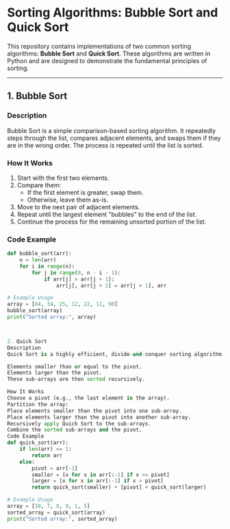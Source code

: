 # Sorting Algorithms: Bubble Sort and Quick Sort

This repository contains implementations of two common sorting algorithms: **Bubble Sort** and **Quick Sort**. These algorithms are written in Python and are designed to demonstrate the fundamental principles of sorting.

---

## 1. Bubble Sort

### **Description**
Bubble Sort is a simple comparison-based sorting algorithm. It repeatedly steps through the list, compares adjacent elements, and swaps them if they are in the wrong order. The process is repeated until the list is sorted.

### **How It Works**
1. Start with the first two elements.
2. Compare them:
   - If the first element is greater, swap them.
   - Otherwise, leave them as-is.
3. Move to the next pair of adjacent elements.
4. Repeat until the largest element "bubbles" to the end of the list.
5. Continue the process for the remaining unsorted portion of the list.

### **Code Example**
```python
def bubble_sort(arr):
    n = len(arr)
    for i in range(n):
        for j in range(0, n - i - 1):
            if arr[j] > arr[j + 1]:
                arr[j], arr[j + 1] = arr[j + 1], arr

# Example Usage
array = [64, 34, 25, 12, 22, 11, 90]
bubble_sort(array)
print("Sorted array:", array)



2. Quick Sort
Description
Quick Sort is a highly efficient, divide-and-conquer sorting algorithm. It works by selecting a "pivot" element, then partitioning the array into two sub-arrays:

Elements smaller than or equal to the pivot.
Elements larger than the pivot.
These sub-arrays are then sorted recursively.

How It Works
Choose a pivot (e.g., the last element in the array).
Partition the array:
Place elements smaller than the pivot into one sub-array.
Place elements larger than the pivot into another sub-array.
Recursively apply Quick Sort to the sub-arrays.
Combine the sorted sub-arrays and the pivot.
Code Example
def quick_sort(arr):
    if len(arr) <= 1:
        return arr
    else:
        pivot = arr[-1]
        smaller = [x for x in arr[:-1] if x <= pivot]
        larger = [x for x in arr[:-1] if x > pivot]
        return quick_sort(smaller) + [pivot] + quick_sort(larger)

# Example Usage
array = [10, 7, 8, 9, 1, 5]
sorted_array = quick_sort(array)
print("Sorted array:", sorted_array)
